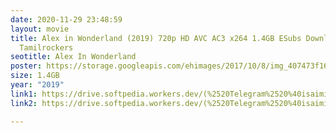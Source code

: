 ```yaml
---
date: 2020-11-29 23:48:59
layout: movie
title: Alex in Wonderland (2019) 720p HD AVC AC3 x264 1.4GB ESubs Download HD
  Tamilrockers
seotitle: Alex In Wonderland
poster: https://storage.googleapis.com/ehimages/2017/10/8/img_407473f16ed609afc97ce129329affc1_1507471715089_original.jpg
size: 1.4GB
year: "2019"
link1: https://drive.softpedia.workers.dev/(%2520Telegram%2520%40isaiminidownload%2520)%2520-%2520Alex%2520in%2520Wonderland%2520(2019)%2520720p%2520HD%2520AVC%2520AC3%2520x264%25201.4GB%2520ESubs.mkv?rootId=0AJtZkTkXLBuYUk9PVA
link2: https://drive.softpedia.workers.dev/(%2520Telegram%2520%40isaiminidownload%2520)%2520-%2520Alex%2520in%2520Wonderland%2520(2019)%2520720p%2520HD%2520AVC%2520AC3%2520x264%25201.4GB%2520ESubs.mkv?rootId=0AJtZkTkXLBuYUk9PVA

---
```

